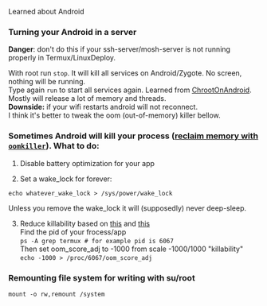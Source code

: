 Learned about Android

### Turning your Android in a server 

**Danger**: don't do this if your ssh-server/mosh-server is not running properly in Termux/LinuxDeploy. 

With root run `stop`. It will kill all services on Android/Zygote. No screen, nothing will be running.   
Type again `run` to start all services again. Learned from [ChrootOnAndroid][3].  
Mostly will release a lot of memory and threads.   
**Downside:** if your wifi restarts android will not reconnect.   
I think it's better to tweak the oom (out-of-memory) killer bellow.   

### Sometimes Android will kill your process ([reclaim memory with `oomkiller`][4]). What to do:

1. Disable battery optimization for your app

2. Set a wake_lock for forever:   
  ```su
  echo whatever_wake_lock > /sys/power/wake_lock
  ```   
  Unless you remove the wake_lock it will (supposedly) never deep-sleep.

3. Reduce killability based on [this][1] and [this][2]  
  Find the pid of your frocess/app   
  ```ps -A grep termux # for example pid is 6067```   
  Then set oom_score_adj to -1000 from scale -1000/1000 "killability"   
  ```echo -1000 > /proc/6067/oom_score_adj```   

[1]: https://android.stackexchange.com/questions/183401/is-there-a-way-with-root-to-prevent-android-task-killer-from-killing-certain
[2]: https://askubuntu.com/questions/60672/how-do-i-use-oom-score-adj
[3]: https://wiki.debian.org/ChrootOnAndroid
[4]: https://en.wikipedia.org/wiki/Out_of_memory#Out_of_memory_management


### Remounting file system for writing with su/root

```mount -o rw,remount /system```
